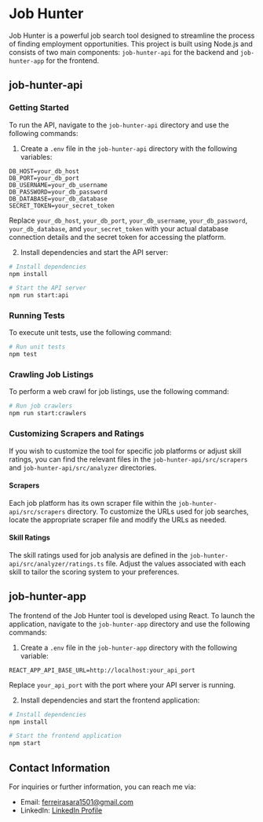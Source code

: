 # Job Hunter

Job Hunter is a powerful job search tool designed to streamline the process of finding employment opportunities. This project is built using Node.js and consists of two main components: `job-hunter-api` for the backend and `job-hunter-app` for the frontend.

## job-hunter-api

### Getting Started

To run the API, navigate to the `job-hunter-api` directory and use the following commands:

1. Create a `.env` file in the `job-hunter-api` directory with the following variables:

```env
DB_HOST=your_db_host
DB_PORT=your_db_port
DB_USERNAME=your_db_username
DB_PASSWORD=your_db_password
DB_DATABASE=your_db_database
SECRET_TOKEN=your_secret_token
```

Replace `your_db_host`, `your_db_port`, `your_db_username`, `your_db_password`, `your_db_database`, and `your_secret_token` with your actual database connection details and the secret token for accessing the platform.

2. Install dependencies and start the API server:

```bash
# Install dependencies
npm install

# Start the API server
npm run start:api
```

### Running Tests

To execute unit tests, use the following command:

```bash
# Run unit tests
npm test
```

### Crawling Job Listings

To perform a web crawl for job listings, use the following command:

```bash
# Run job crawlers
npm run start:crawlers
```

### Customizing Scrapers and Ratings

If you wish to customize the tool for specific job platforms or adjust skill ratings, you can find the relevant files in the `job-hunter-api/src/scrapers` and `job-hunter-api/src/analyzer` directories.

#### Scrapers

Each job platform has its own scraper file within the `job-hunter-api/src/scrapers` directory. To customize the URLs used for job searches, locate the appropriate scraper file and modify the URLs as needed.

#### Skill Ratings

The skill ratings used for job analysis are defined in the `job-hunter-api/src/analyzer/ratings.ts` file. Adjust the values associated with each skill to tailor the scoring system to your preferences.

## job-hunter-app

The frontend of the Job Hunter tool is developed using React. To launch the application, navigate to the `job-hunter-app` directory and use the following commands:

1. Create a `.env` file in the `job-hunter-app` directory with the following variable:

```env
REACT_APP_API_BASE_URL=http://localhost:your_api_port
```

Replace `your_api_port` with the port where your API server is running.

2. Install dependencies and start the frontend application:

```bash
# Install dependencies
npm install

# Start the frontend application
npm start
```

## Contact Information

For inquiries or further information, you can reach me via:

- Email: ferreirasara1501@gmail.com
- LinkedIn: [LinkedIn Profile](https://www.linkedin.com/in/ferreirasara1501)